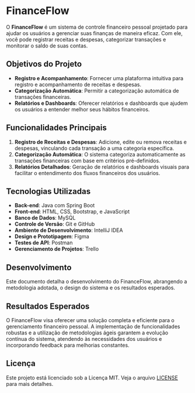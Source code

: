 # FinanceFlow

O **FinanceFlow** é um sistema de controle financeiro pessoal projetado para ajudar os usuários a gerenciar suas finanças de maneira eficaz. Com ele, você pode registrar receitas e despesas, categorizar transações e monitorar o saldo de suas contas.

## Objetivos do Projeto

- **Registro e Acompanhamento**: Fornecer uma plataforma intuitiva para registro e acompanhamento de receitas e despesas.
- **Categorização Automática**: Permitir a categorização automática de transações financeiras.
- **Relatórios e Dashboards**: Oferecer relatórios e dashboards que ajudem os usuários a entender melhor seus hábitos financeiros.

## Funcionalidades Principais

1. **Registro de Receitas e Despesas**: Adicione, edite ou remova receitas e despesas, vinculando cada transação a uma categoria específica.
2. **Categorização Automática**: O sistema categoriza automaticamente as transações financeiras com base em critérios pré-definidos.
3. **Relatórios Detalhados**: Geração de relatórios e dashboards visuais para facilitar o entendimento dos fluxos financeiros dos usuários.

## Tecnologias Utilizadas

- **Back-end**: Java com Spring Boot
- **Front-end**: HTML, CSS, Bootstrap, e JavaScript
- **Banco de Dados**: MySQL
- **Controle de Versão**: Git e GitHub
- **Ambiente de Desenvolvimento**: IntelliJ IDEA
- **Design e Prototipagem**: Figma 
- **Testes de API**: Postman
- **Gerenciamento de Projetos**: Trello

## Desenvolvimento

Este documento detalha o desenvolvimento do FinanceFlow, abrangendo a metodologia adotada, o design do sistema e os resultados esperados.

## Resultados Esperados

O FinanceFlow visa oferecer uma solução completa e eficiente para o gerenciamento financeiro pessoal. A implementação de funcionalidades robustas e a utilização de metodologias ágeis garantem a evolução contínua do sistema, atendendo às necessidades dos usuários e incorporando feedback para melhorias constantes.
## Licença

Este projeto está licenciado sob a Licença MIT. Veja o arquivo [LICENSE](LICENSE) para mais detalhes.

